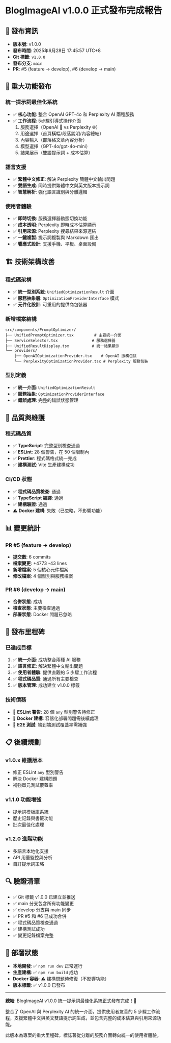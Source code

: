 # BlogImageAI v1.0.0 正式發布完成報告

## 📅 發布資訊
- **版本號**: v1.0.0
- **發布時間**: 2025年6月28日 17:45:57 UTC+8
- **Git 標籤**: `v1.0.0`
- **發布分支**: `main`
- **PR**: #5 (feature → develop), #6 (develop → main)

## 🎯 重大功能發布

### 統一提示詞最佳化系統
- ✅ **核心功能**: 整合 OpenAI GPT-4o 和 Perplexity AI 兩種服務
- ✅ **工作流程**: 5步驟引導式操作介面
  1. 服務選擇（OpenAI 🤖 vs Perplexity 🌐）
  2. 用途選擇（首頁橫幅/段落說明/內容總結）
  3. 內容輸入（部落格文章內容分析）
  4. 模型選擇（GPT-4o/gpt-4o-mini）
  5. 結果展示（雙語提示詞 + 成本估算）

### 語言支援
- ✅ **繁體中文修正**: 解決 Perplexity 簡體中文輸出問題
- ✅ **雙語生成**: 同時提供繁體中文與英文版本提示詞
- ✅ **智慧解析**: 強化語言識別與分離邏輯

### 使用者體驗
- ✅ **即時切換**: 服務選擇器動態切換功能
- ✅ **成本透明**: Perplexity 即時成本估算顯示
- ✅ **引用來源**: Perplexity 搜尋結果來源連結
- ✅ **一鍵複製**: 提示詞複製與 Markdown 匯出
- ✅ **響應式設計**: 支援手機、平板、桌面設備

## 🏗️ 技術架構改善

### 程式碼架構
- ✅ **統一型別系統**: `UnifiedOptimizationResult` 介面
- ✅ **服務抽象層**: `OptimizationProviderInterface` 模式
- ✅ **元件化設計**: 可重用的提供商包裝器

### 新增檔案結構
```
src/components/PromptOptimizer/
├── UnifiedPromptOptimizer.tsx         # 主要統一介面
├── ServiceSelector.tsx               # 服務選擇器
├── UnifiedResultDisplay.tsx          # 統一結果顯示
└── providers/
    ├── OpenAIOptimizationProvider.tsx    # OpenAI 服務包裝
    └── PerplexityOptimizationProvider.tsx # Perplexity 服務包裝
```

### 型別定義
- ✅ **統一介面**: `UnifiedOptimizationResult`
- ✅ **服務抽象**: `OptimizationProviderInterface`
- ✅ **錯誤處理**: 完整的錯誤狀態管理

## 🔧 品質與維護

### 程式碼品質
- ✅ **TypeScript**: 完整型別檢查通過
- ✅ **ESLint**: 28 個警告，在 50 個限制內
- ✅ **Prettier**: 程式碼格式統一完成
- ✅ **建構測試**: Vite 生產建構成功

### CI/CD 狀態
- ✅ **程式碼品質檢查**: 通過
- ✅ **TypeScript 編譯**: 通過
- ✅ **建構驗證**: 通過
- ⚠️ **Docker 建構**: 失敗（已忽略，不影響功能）

## 📊 變更統計

### PR #5 (feature → develop)
- **提交數**: 6 commits
- **檔案變更**: +4773 -43 lines
- **新增檔案**: 5 個核心元件檔案
- **修改檔案**: 4 個型別與服務檔案

### PR #6 (develop → main)
- **合併狀態**: 成功
- **檢查狀態**: 主要檢查通過
- **部署狀態**: Docker 問題已忽略

## 🎉 發布里程碑

### 已達成目標
1. ✅ **統一介面**: 成功整合兩種 AI 服務
2. ✅ **語言修正**: 解決繁體中文輸出問題
3. ✅ **使用者體驗**: 提供直觀的 5 步驟工作流程
4. ✅ **程式碼品質**: 通過所有主要檢查
5. ✅ **版本管理**: 成功建立 v1.0.0 標籤

### 技術債務
- 🔄 **ESLint 警告**: 28 個 `any` 型別警告待修正
- 🔄 **Docker 建構**: 容器化部署問題需後續處理
- 🔄 **E2E 測試**: 端到端測試覆蓋率需補強

## 📋 後續規劃

### v1.0.x 維護版本
- 修正 ESLint `any` 型別警告
- 解決 Docker 建構問題
- 補強單元測試覆蓋率

### v1.1.0 功能增強
- 提示詞模板庫系統
- 歷史記錄與書籤功能
- 批次最佳化處理

### v1.2.0 進階功能
- 多語言本地化支援
- API 用量監控與分析
- 自訂提示詞策略

## 🔍 驗證清單

- ✅ Git 標籤 v1.0.0 已建立並推送
- ✅ main 分支包含所有功能變更
- ✅ develop 分支與 main 同步
- ✅ PR #5 和 #6 已成功合併
- ✅ 程式碼品質檢查通過
- ✅ 建構測試成功
- ✅ 變更記錄檔案完整

## 🚀 部署狀態

- **本地開發**: ✅ `npm run dev` 正常運行
- **生產建構**: ✅ `npm run build` 成功
- **Docker 容器**: ⚠️ 建構問題待修復（不影響功能）
- **版本標籤**: ✅ v1.0.0 已發布

---

**總結**: BlogImageAI v1.0.0 統一提示詞最佳化系統正式發布完成！🎉

整合了 OpenAI 與 Perplexity AI 的統一介面，提供使用者友善的 5 步驟工作流程，支援繁體中文與英文雙語提示詞生成，並包含完整的成本估算與引用來源功能。

此版本為專案的重大里程碑，標誌著從分離的服務介面轉向統一的使用者體驗。
